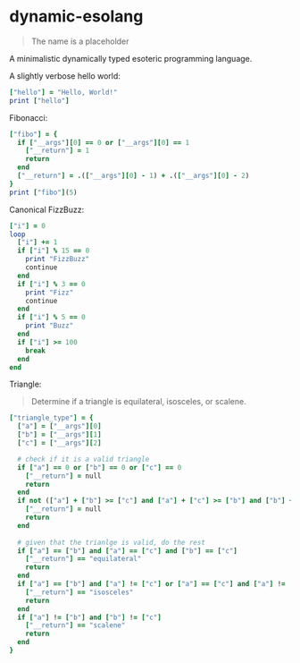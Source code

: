 # dynamic-esolang

> The name is a placeholder

A minimalistic dynamically typed esoteric programming language.

A slightly verbose hello world:
```rb
["hello"] = "Hello, World!"
print ["hello"]
```

Fibonacci:
```rb
["fibo"] = {
  if ["__args"][0] == 0 or ["__args"][0] == 1
    ["__return"] = 1
    return
  end
  ["__return"] = .(["__args"][0] - 1) + .(["__args"][0] - 2)
}
print ["fibo"](5)
```

Canonical FizzBuzz:
```rb
["i"] = 0
loop
  ["i"] += 1
  if ["i"] % 15 == 0
    print "FizzBuzz"
    continue
  end
  if ["i"] % 3 == 0
    print "Fizz"
    continue
  end
  if ["i"] % 5 == 0
    print "Buzz"
  end
  if ["i"] >= 100
    break
  end
end
```

Triangle:
> Determine if a triangle is equilateral, isosceles, or scalene.
```rb
["triangle_type"] = {
  ["a"] = ["__args"][0]
  ["b"] = ["__args"][1]
  ["c"] = ["__args"][2]

  # check if it is a valid triangle
  if ["a"] == 0 or ["b"] == 0 or ["c"] == 0
    ["__return"] = null
    return
  end
  if not (["a"] + ["b"] >= ["c"] and ["a"] + ["c"] >= ["b"] and ["b"] + ["c"] >= ["d"])
    ["__return"] = null
    return
  end
  
  # given that the trianlge is valid, do the rest
  if ["a"] == ["b"] and ["a"] == ["c"] and ["b"] == ["c"]
    ["__return"] == "equilateral"
    return
  end
  if ["a"] == ["b"] and ["a"] != ["c"] or ["a"] == ["c"] and ["a"] != ["b"] or ["b"] == ["c"] and ["a"] != ["b"]
    ["__return"] == "isosceles"
    return
  end
  if ["a"] != ["b"] and ["b"] != ["c"]
    ["__return"] == "scalene"
    return
  end
}
```